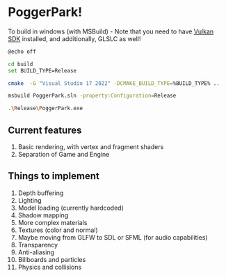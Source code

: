 <!-- markdownlint-disable-file MD026 -->

# PoggerPark!

To build in windows (with MSBuild) -
Note that you need to have [Vulkan SDK](https://www.lunarg.com/vulkan-sdk/) installed, and additionally, GLSLC as well!

```bash
@echo off

cd build
set BUILD_TYPE=Release

cmake  -G "Visual Studio 17 2022" -DCMAKE_BUILD_TYPE=%BUILD_TYPE% ..

msbuild PoggerPark.sln -property:Configuration=Release

.\Release\PoggerPark.exe
```

## Current features

1. Basic rendering, with vertex and fragment shaders
2. Separation of Game and Engine

## Things to implement

1. Depth buffering
2. Lighting
3. Model loading (currently hardcoded)
4. Shadow mapping
5. More complex materials
6. Textures (color and normal)
7. Maybe moving from GLFW to SDL or SFML (for audio capabilities) 
8. Transparency
9. Anti-aliasing
10. Billboards and particles
11. Physics and collisions
